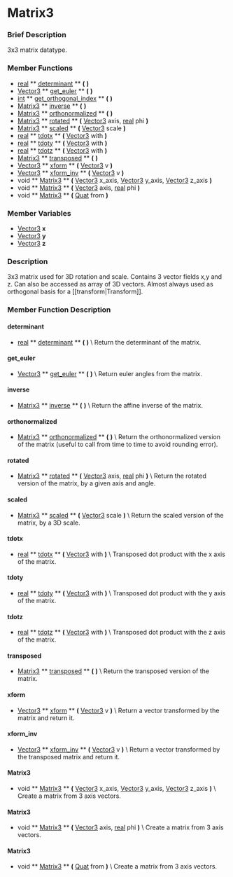 #  Matrix3  

###  Brief Description  
3x3 matrix datatype.

###  Member Functions 
  * [real](class_real)  ** [determinant](#determinant) **  **(** **)**
  * [Vector3](class_vector3)  ** [get_euler](#get_euler) **  **(** **)**
  * [int](class_int)  ** [get_orthogonal_index](#get_orthogonal_index) **  **(** **)**
  * [Matrix3](class_matrix3)  ** [inverse](#inverse) **  **(** **)**
  * [Matrix3](class_matrix3)  ** [orthonormalized](#orthonormalized) **  **(** **)**
  * [Matrix3](class_matrix3)  ** [rotated](#rotated) **  **(** [Vector3](class_vector3) axis, [real](class_real) phi  **)**
  * [Matrix3](class_matrix3)  ** [scaled](#scaled) **  **(** [Vector3](class_vector3) scale  **)**
  * [real](class_real)  ** [tdotx](#tdotx) **  **(** [Vector3](class_vector3) with  **)**
  * [real](class_real)  ** [tdoty](#tdoty) **  **(** [Vector3](class_vector3) with  **)**
  * [real](class_real)  ** [tdotz](#tdotz) **  **(** [Vector3](class_vector3) with  **)**
  * [Matrix3](class_matrix3)  ** [transposed](#transposed) **  **(** **)**
  * [Vector3](class_vector3)  ** [xform](#xform) **  **(** [Vector3](class_vector3) v  **)**
  * [Vector3](class_vector3)  ** [xform_inv](#xform_inv) **  **(** [Vector3](class_vector3) v  **)**
  * void  ** [Matrix3](#Matrix3) **  **(** [Vector3](class_vector3) x_axis, [Vector3](class_vector3) y_axis, [Vector3](class_vector3) z_axis  **)**
  * void  ** [Matrix3](#Matrix3) **  **(** [Vector3](class_vector3) axis, [real](class_real) phi  **)**
  * void  ** [Matrix3](#Matrix3) **  **(** [Quat](class_quat) from  **)**

###  Member Variables  
  * [Vector3](class_vector3) **x**
  * [Vector3](class_vector3) **y**
  * [Vector3](class_vector3) **z**

###  Description  
3x3 matrix used for 3D rotation and scale. Contains 3 vector fields x,y and z. Can also be accessed as array of 3D vectors. Almost always used as orthogonal basis for a [[transform|Transform]].

###  Member Function Description  
#### <a name="determinant">determinant</a>
  * [real](class_real)  ** [determinant](#determinant) **  **(** **)**
\\
Return the determinant of the matrix.
#### <a name="get_euler">get_euler</a>
  * [Vector3](class_vector3)  ** [get_euler](#get_euler) **  **(** **)**
\\
Return euler angles from the matrix.
#### <a name="inverse">inverse</a>
  * [Matrix3](class_matrix3)  ** [inverse](#inverse) **  **(** **)**
\\
Return the affine inverse of the matrix.
#### <a name="orthonormalized">orthonormalized</a>
  * [Matrix3](class_matrix3)  ** [orthonormalized](#orthonormalized) **  **(** **)**
\\
Return the orthonormalized version of the matrix (useful to call from time to time to avoid rounding error).
#### <a name="rotated">rotated</a>
  * [Matrix3](class_matrix3)  ** [rotated](#rotated) **  **(** [Vector3](class_vector3) axis, [real](class_real) phi  **)**
\\
Return the rotated version of the matrix, by a given axis and angle.
#### <a name="scaled">scaled</a>
  * [Matrix3](class_matrix3)  ** [scaled](#scaled) **  **(** [Vector3](class_vector3) scale  **)**
\\
Return the scaled version of the matrix, by a 3D scale.
#### <a name="tdotx">tdotx</a>
  * [real](class_real)  ** [tdotx](#tdotx) **  **(** [Vector3](class_vector3) with  **)**
\\
Transposed dot product with the x axis of the matrix.
#### <a name="tdoty">tdoty</a>
  * [real](class_real)  ** [tdoty](#tdoty) **  **(** [Vector3](class_vector3) with  **)**
\\
Transposed dot product with the y axis of the matrix.
#### <a name="tdotz">tdotz</a>
  * [real](class_real)  ** [tdotz](#tdotz) **  **(** [Vector3](class_vector3) with  **)**
\\
Transposed dot product with the z axis of the matrix.
#### <a name="transposed">transposed</a>
  * [Matrix3](class_matrix3)  ** [transposed](#transposed) **  **(** **)**
\\
Return the transposed version of the matrix.
#### <a name="xform">xform</a>
  * [Vector3](class_vector3)  ** [xform](#xform) **  **(** [Vector3](class_vector3) v  **)**
\\
Return a vector transformed by the matrix and return it.
#### <a name="xform_inv">xform_inv</a>
  * [Vector3](class_vector3)  ** [xform_inv](#xform_inv) **  **(** [Vector3](class_vector3) v  **)**
\\
Return a vector transformed by the transposed matrix and return it.
#### <a name="Matrix3">Matrix3</a>
  * void  ** [Matrix3](#Matrix3) **  **(** [Vector3](class_vector3) x_axis, [Vector3](class_vector3) y_axis, [Vector3](class_vector3) z_axis  **)**
\\
Create a matrix from 3 axis vectors.
#### <a name="Matrix3">Matrix3</a>
  * void  ** [Matrix3](#Matrix3) **  **(** [Vector3](class_vector3) axis, [real](class_real) phi  **)**
\\
Create a matrix from 3 axis vectors.
#### <a name="Matrix3">Matrix3</a>
  * void  ** [Matrix3](#Matrix3) **  **(** [Quat](class_quat) from  **)**
\\
Create a matrix from 3 axis vectors.
